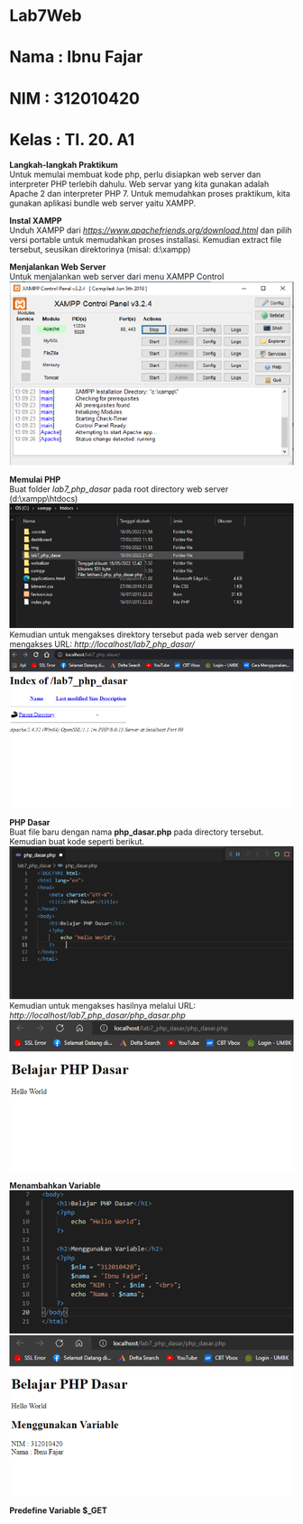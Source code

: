 # Lab7Web

# Nama  : Ibnu Fajar
# NIM   : 312010420
# Kelas : TI. 20. A1

**Langkah-langkah Praktikum**<br>
Untuk memulai membuat kode php, perlu disiapkan web server dan interpreter PHP terlebih dahulu. Web servar yang kita gunakan adalah Apache 2 dan interpreter PHP 7. Untuk memudahkan proses praktikum, kita gunakan aplikasi bundle web server yaitu XAMPP.<br>

**Instal XAMPP**<br>
Unduh XAMPP dari *https://www.apachefriends.org/download.html* dan pilih versi portable untuk memudahkan proses installasi. Kemudian extract file tersebut, seusikan direktorinya (misal: d:\xampp)<br>

**Menjalankan Web Server**<br>
Untuk menjalankan web server dari menu XAMPP Control<br>
![p](gambar/pertama.png)<br>

**Memulai PHP**<br>
Buat folder *lab7_php_dasar* pada root directory web server (d:\xampp\htdocs)<br>
![p](gambar/kedua.png)<br>
Kemudian untuk mengakses direktory tersebut pada web server dengan mengakses URL: *http://localhost/lab7_php_dasar/*<br>
![p](gambar/foto1.png)<br>

**PHP Dasar**<br>
Buat file baru dengan nama **php_dasar.php** pada directory tersebut. Kemudian buat kode seperti berikut.<br>
![p](gambar/foto2.png)<br>
Kemudian untuk mengakses hasilnya melalui URL: *http://localhost/lab7_php_dasar/php_dasar.php*
![p](gambar/foto3.png)<br>

**Menambahkan Variable**<br>
![p](gambar/foto4.png)<br>
![p](gambar/foto5.png)<br>

**Predefine Variable $_GET**





















